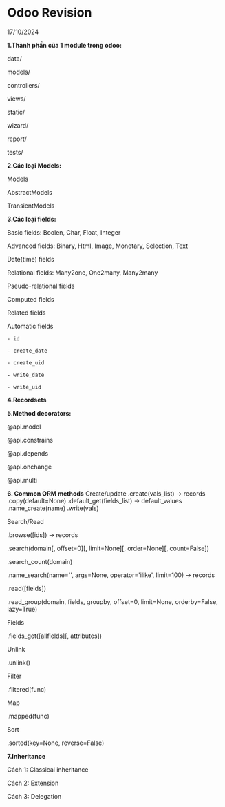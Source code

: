 # Odoo Revision
17/10/2024

**1.Thành phần của 1 module trong odoo:**

data/

models/

controllers/

views/

static/

wizard/

report/

tests/ 

**2.Các loại Models:**

Models

AbstractModels

TransientModels

**3.Các loại fields:**

Basic fields: Boolen, Char, Float, Integer

Advanced fields: Binary, Html, Image, Monetary, Selection, Text

Date(time) fields

Relational fields: Many2one, One2many, Many2many

Pseudo-relational fields

Computed fields

Related fields

Automatic fields

	- id
 
	- create_date
 
	- create_uid
 
	- write_date
 
	- write_uid

**4.Recordsets**

**5.Method decorators:**

@api.model

@api.constrains

@api.depends

@api.onchange

@api.multi

**6. Common ORM methods**
Create/update
.create(vals_list) -> records
.copy(default=None)
.default_get(fields_list) -> default_values
.name_create(name)
.write(vals)

Search/Read

.browse([ids]) -> records

.search(domain[, offset=0][, limit=None][, order=None][, count=False])

.search_count(domain)

.name_search(name='', args=None, operator='ilike', limit=100) → records

.read([fields])

.read_group(domain, fields, groupby, offset=0, limit=None, orderby=False, lazy=True)

Fields
 
.fields_get([allfields][, attributes])

Unlink
 
.unlink()

Filter
 
.filtered(func)

Map
 
.mapped(func)


Sort
 
.sorted(key=None, reverse=False)

**7.Inheritance**

Cách 1: Classical inheritance

Cách 2: Extension

Cách 3: Delegation
